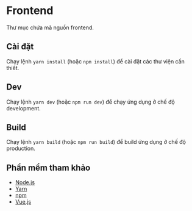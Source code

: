 # Frontend
Thư mục chứa mã nguồn frontend.

## Cài đặt
Chạy lệnh `yarn install` (hoặc `npm install`) để cài đặt các thư viện cần thiết.

## Dev
Chạy lệnh `yarn dev` (hoặc `npm run dev`) để chạy ứng dụng ở chế độ development.

## Build
Chạy lệnh `yarn build` (hoặc `npm run build`) để build ứng dụng ở chế độ production.

## Phần mềm tham khảo
- [Node.js](https://nodejs.org/)
- [Yarn](https://yarnpkg.com/)
- [npm](https://www.npmjs.com/)
- [Vue.js](https://vuejs.org/)
